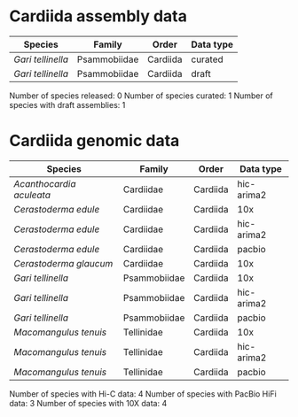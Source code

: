 # Cardiida assembly data

| Species | Family | Order | Data type |
| -- | --- | --- | --- |
| *Gari tellinella* | Psammobiidae | Cardiida | curated |
| *Gari tellinella* | Psammobiidae | Cardiida | draft |

Number of species released: 0
Number of species curated: 1
Number of species with draft assemblies: 1

# Cardiida genomic data

| Species | Family | Order | Data type |
| -- | --- | --- | --- |
| *Acanthocardia aculeata* | Cardiidae | Cardiida | hic-arima2 |
| *Cerastoderma edule* | Cardiidae | Cardiida | 10x |
| *Cerastoderma edule* | Cardiidae | Cardiida | hic-arima2 |
| *Cerastoderma edule* | Cardiidae | Cardiida | pacbio |
| *Cerastoderma glaucum* | Cardiidae | Cardiida | 10x |
| *Gari tellinella* | Psammobiidae | Cardiida | 10x |
| *Gari tellinella* | Psammobiidae | Cardiida | hic-arima2 |
| *Gari tellinella* | Psammobiidae | Cardiida | pacbio |
| *Macomangulus tenuis* | Tellinidae | Cardiida | 10x |
| *Macomangulus tenuis* | Tellinidae | Cardiida | hic-arima2 |
| *Macomangulus tenuis* | Tellinidae | Cardiida | pacbio |

Number of species with Hi-C data: 4
Number of species with PacBio HiFi data: 3
Number of species with 10X data: 4
